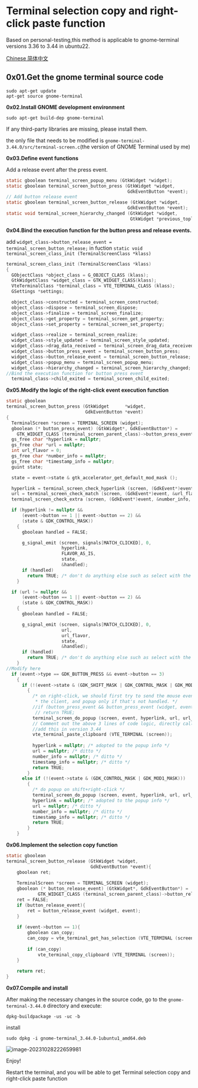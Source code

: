# Terminal selection copy and right-click paste function

Based on personal-testing,this method is applicable to gnome-terminal versions 3.36 to 3.44 in ubuntu22.

[Chinese 简体中文](https://github.com/NiceAsiv/ubuntu-gnome-terminal-patch/blob/main/README.zh_CN.md)

## **0x01.Get the gnome terminal source code**

```shell
sudo apt-get update
apt-get source gnome-terminal
```



**0x02.Install GNOME development environment**

```shell
sudo apt-get build-dep gnome-terminal
```

If any third-party libraries are missing, please install them.

the only file that needs to be modified is `gnome-terminal-3.44.0/src/terminal-screen.c`(the version of GNOME Terminal used by me)

**0x03.Define event functions**

Add a release event after the press event.

```c
static gboolean terminal_screen_popup_menu (GtkWidget *widget);
static gboolean terminal_screen_button_press (GtkWidget *widget,
                                              GdkEventButton *event);
// Add button release event
static gboolean terminal_screen_button_release (GtkWidget *widget,
                                              GdkEventButton *event);
static void terminal_screen_hierarchy_changed (GtkWidget *widget,
                                               GtkWidget *previous_toplevel);
```



**0x04.Bind the execution function for the button press and release events.**

add `widget_class->button_release_event = terminal_screen_button_release;` in fuction `static void
terminal_screen_class_init (TerminalScreenClass *klass)`

```c
terminal_screen_class_init (TerminalScreenClass *klass)
{
  GObjectClass *object_class = G_OBJECT_CLASS (klass);
  GtkWidgetClass *widget_class = GTK_WIDGET_CLASS(klass);
  VteTerminalClass *terminal_class = VTE_TERMINAL_CLASS (klass);
  GSettings *settings;

  object_class->constructed = terminal_screen_constructed;
  object_class->dispose = terminal_screen_dispose;
  object_class->finalize = terminal_screen_finalize;
  object_class->get_property = terminal_screen_get_property;
  object_class->set_property = terminal_screen_set_property;

  widget_class->realize = terminal_screen_realize;
  widget_class->style_updated = terminal_screen_style_updated;
  widget_class->drag_data_received = terminal_screen_drag_data_received;
  widget_class->button_press_event = terminal_screen_button_press;
  widget_class->button_release_event = terminal_screen_button_release;
  widget_class->popup_menu = terminal_screen_popup_menu;
  widget_class->hierarchy_changed = terminal_screen_hierarchy_changed;
//Bind the execution function for button press event
  terminal_class->child_exited = terminal_screen_child_exited;
```



**0x05.Modify the logic of the right-click event execution function**

```c
static gboolean
terminal_screen_button_press (GtkWidget      *widget,
                              GdkEventButton *event)
{
  TerminalScreen *screen = TERMINAL_SCREEN (widget);
  gboolean (* button_press_event) (GtkWidget*, GdkEventButton*) =
    GTK_WIDGET_CLASS (terminal_screen_parent_class)->button_press_event;
  gs_free char *hyperlink = nullptr;
  gs_free char *url = nullptr;
  int url_flavor = 0;
  gs_free char *number_info = nullptr;
  gs_free char *timestamp_info = nullptr;
  guint state;

  state = event->state & gtk_accelerator_get_default_mod_mask ();

  hyperlink = terminal_screen_check_hyperlink (screen, (GdkEvent*)event);
  url = terminal_screen_check_match (screen, (GdkEvent*)event, &url_flavor);
  terminal_screen_check_extra (screen, (GdkEvent*)event, &number_info, &timestamp_info);

  if (hyperlink != nullptr &&
      (event->button == 1 || event->button == 2) &&
      (state & GDK_CONTROL_MASK))
    {
      gboolean handled = FALSE;

      g_signal_emit (screen, signals[MATCH_CLICKED], 0,
                     hyperlink,
                     FLAVOR_AS_IS,
                     state,
                     &handled);
      if (handled)
        return TRUE; /* don't do anything else such as select with the click */
    }

  if (url != nullptr &&
      (event->button == 1 || event->button == 2) &&
      (state & GDK_CONTROL_MASK))
    {
      gboolean handled = FALSE;

      g_signal_emit (screen, signals[MATCH_CLICKED], 0,
                     url,
                     url_flavor,
                     state,
                     &handled);
      if (handled)
        return TRUE; /* don't do anything else such as select with the click */
    }
//Modify here
  if (event->type == GDK_BUTTON_PRESS && event->button == 3)
    {
      if (!(event->state & (GDK_SHIFT_MASK | GDK_CONTROL_MASK | GDK_MOD1_MASK)))
        {
          /* on right-click, we should first try to send the mouse event to
           * the client, and popup only if that's not handled. */
          //if (button_press_event && button_press_event (widget, event))
           // return TRUE;
          terminal_screen_do_popup (screen, event, hyperlink, url, url_flavor, number_info, timestamp_info);
          // Comment out the above 3 lines of code logic, directly call the paste function
          //add this in version 3.44
          vte_terminal_paste_clipboard (VTE_TERMINAL (screen));
          
          hyperlink = nullptr; /* adopted to the popup info */
          url = nullptr; /* ditto */
          number_info = nullptr; /* ditto */
          timestamp_info = nullptr; /* ditto */
          return TRUE;
        }
      else if (!(event->state & (GDK_CONTROL_MASK | GDK_MOD1_MASK)))
        {
          /* do popup on shift+right-click */
          terminal_screen_do_popup (screen, event, hyperlink, url, url_flavor, number_info, timestamp_info);
          hyperlink = nullptr; /* adopted to the popup info */
          url = nullptr; /* ditto */
          number_info = nullptr; /* ditto */
          timestamp_info = nullptr; /* ditto */
          return TRUE;
        }
    }
```



**0x06.Implement the selection copy function**

```c
static gboolean
terminal_screen_button_release (GtkWidget *widget,
                                GdkEventButton *event){
    gboolean ret;
 
    TerminalScreen *screen = TERMINAL_SCREEN (widget);
    gboolean (* button_release_event) (GtkWidget*, GdkEventButton*) =
            GTK_WIDGET_CLASS (terminal_screen_parent_class)->button_release_event;
    ret = FALSE;
    if (button_release_event){
        ret = button_release_event (widget, event);
    }
 
    if (event->button == 1){
        gboolean can_copy;
        can_copy = vte_terminal_get_has_selection (VTE_TERMINAL (screen));
 
        if (can_copy)
            vte_terminal_copy_clipboard (VTE_TERMINAL (screen));
    }
 
    return ret;
}
```

**0x07.Compile and install**

After making the necessary changes in the source code, go to the `gnome-terminal-3.44.0` directory and execute:

```shell
dpkg-buildpackage -us -uc -b
```

install

```
sudo dpkg -i gnome-terminal_3.44.0-1ubuntu1_amd64.deb
```

![image-20231028222659981](https://cdn.niceasiv.cn/image-20231028222659981.png)

Enjoy!



Restart the terminal, and you will be able to get Terminal selection copy and right-click paste function
